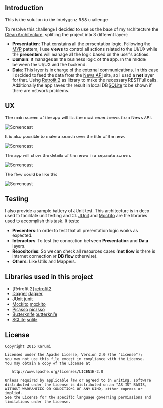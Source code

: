 Introduction
------------

This is the solution to the Intelygenz RSS challenge
 

To resolve this challenge I decided to use as the base of my architecture the [Clean Architecture][clean], splitting the project into 3 different layers:

* **Presentation**: That constains all the presentation logic. Following the [MVP][mvp] pattern, I use **views** to control all actions related to the UI/UX while the **presenters** will manage all the logic based on the user's actions.
* **Domain**: It manages all the business logic of the app. In the middle between the UI/UX and the backend.
* **Data**: This layer is in charge of the external communications. In this case I decided to feed the data from the [News API][newsapi] site, so I used a **net** layer for that. Using [Retrofit 2][retrofit2] as library to make the necessary RESTFull calls. Additionally the app saves the result in local DB [SQLite][sqlite] to be shown if there are network problems.


UX
--
The main screen of the app will list the most recent news from News API.

![Screencast](./art/Intelygenz_RSS_main.png)

It is also possible to make a search over the title of the new.

![Screencast](./art/Intelygenz_RSS_search.png)

The app will show the details of the news in a separate screen.

![Screencast](./art/Intelygenz_RSS_details.png)

The flow could be like this

![Screencast](./art/Intelygenz_RSS_flow.gif)


Testing
-------
I also provide a sample battery of JUnit test. This architecture is in deep used to facilitate unit testing and CI. [JUnit][junit] and [Mockito][mockito] are the libraries used to accomplish this task. It tests:

* **Presenters**: In order to test that all presentation logic works as expected.
* **Interactors**: To test the connection between **Presentation** and **Data** layers.
* **Repositories**: So we can check all resources cases (**net flow** is there is internet connection or **DB flow** otherwise).
* **Others**: Like Utils and Mappers. 


Libraries used in this project
------------------------------
* [Retrofit 2] [retrofit2]
* [Dagger] [dagger]
* [JUnit] [junit]
* [Mockito] [mockito]
* [Picasso] [picasso]
* [Butterknife] [butterknife]
* [SQLite] [sqlite]


License
-------

    Copyright 2015 Karumi

    Licensed under the Apache License, Version 2.0 (the "License");
    you may not use this file except in compliance with the License.
    You may obtain a copy of the License at

       http://www.apache.org/licenses/LICENSE-2.0

    Unless required by applicable law or agreed to in writing, software
    distributed under the License is distributed on an "AS IS" BASIS,
    WITHOUT WARRANTIES OR CONDITIONS OF ANY KIND, either express or implied.
    See the License for the specific language governing permissions and
    limitations under the License.

[clean]: https://blog.8thlight.com/uncle-bob/2012/08/13/the-clean-architecture.html
[mvp]: http://martinfowler.com/eaaDev/uiArchs.html#Model-view-presentermvp
[newsapi]: https://newsapi.org/
[sqlite]: https://sqlite.org/
[retrofit2]: http://square.github.io/retrofit/
[dagger]: https://github.com/square/dagger
[junit]: https://github.com/junit-team/junit
[mockito]: http://mockito.org/
[picasso]: http://square.github.io/picasso/
[butterknife]: http://jakewharton.github.io/butterknife/